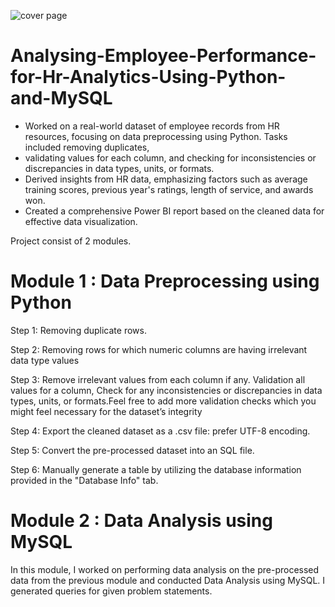 ![cover page](https://github.com/agujalwar/Analysing-Employee-Performance-for-Hr-Analytics-Using-Python-and-MySQL/assets/125154280/d7f33b88-abe7-4470-bd62-549ecfd5b527)

# Analysing-Employee-Performance-for-Hr-Analytics-Using-Python-and-MySQL
* Worked on a real-world dataset of employee records from HR resources, focusing on data preprocessing using Python. Tasks included removing duplicates,
* validating values for each column, and checking for inconsistencies or discrepancies in data types, units, or formats.
* Derived insights from HR data, emphasizing factors such as average training scores, previous year's ratings, length of service, and awards won.
* Created a comprehensive Power BI report based on the cleaned data for effective data visualization. 

Project consist of 2 modules.
# Module 1 : Data Preprocessing using Python

Step 1: Removing duplicate rows.

Step 2: Removing rows for which numeric columns are having irrelevant data type values

Step 3: Remove irrelevant values from each column if any. Validation all values for a column, Check for any inconsistencies or discrepancies in data types, units, or formats.Feel free to add more validation checks which you might feel necessary for the dataset’s integrity

Step 4: Export the cleaned dataset as a .csv file: prefer UTF-8 encoding.

Step 5: Convert the pre-processed dataset into an SQL file.

Step 6: Manually generate a table by utilizing the database information provided in the "Database Info" tab.


# Module 2 : Data Analysis using MySQL
In this module, I worked on performing data analysis on the pre-processed data from the previous module and conducted Data Analysis using MySQL. I generated queries for given problem statements. 
